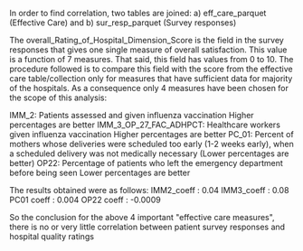 In order to find correlation, two tables are joined:
a) eff_care_parquet (Effective Care) and
b) sur_resp_parquet (Survey responses)

The overall_Rating_of_Hospital_Dimension_Score is the field in the survey responses that gives one single measure of overall satisfaction. This value is a function of 7 measures. That said, this field has values from 0 to 10. The procedure followed is to compare this field with the score from the effective care table/collection only for measures that have sufficient data for majority of the hospitals. As a consequence only 4 measures have been chosen for the scope of this analysis:

IMM_2: Patients assessed and given influenza vaccination Higher percentages are better
IMM_3_OP_27_FAC_ADHPCT: Healthcare workers given influenza vaccination Higher percentages are better
PC_01: Percent of mothers whose deliveries were scheduled too early (1-2 weeks early), when a scheduled delivery was not medically necessary (Lower percentages are better)
OP22: Percentage of patients who left the emergency department before being seen Lower percentages are better

The results obtained were as follows:
IMM2_coeff : 0.04
IMM3_coeff : 0.08
PC01 coeff : 0.004 
OP22 coeff : -0.0009

So the conclusion for the above 4 important "effective care measures", there is no or very little correlation between patient survey responses and hospital quality ratings
